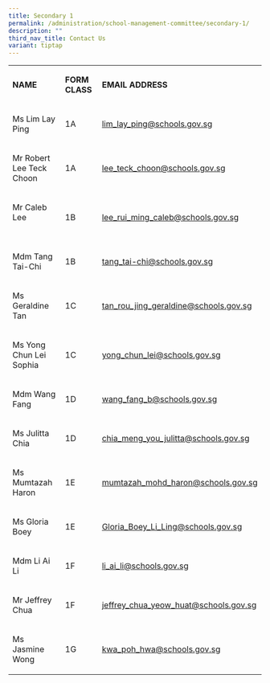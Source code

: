 ```yaml
---
title: Secondary 1
permalink: /administration/school-management-committee/secondary-1/
description: ""
third_nav_title: Contact Us
variant: tiptap
---
```

<table style="minWidth: 75px">
<colgroup>
<col>
<col>
<col>
</colgroup>
<tbody>
<tr>
<td rowspan="1" colspan="1">
<p><strong>NAME</strong>
</p>
</td>
<td rowspan="1" colspan="1">
<p><strong>FORM CLASS</strong>
</p>
</td>
<td rowspan="1" colspan="1">
<p><strong>EMAIL ADDRESS</strong>
</p>
</td>
</tr>
<tr>
<td rowspan="1" colspan="1">
<p>Ms Lim Lay Ping</p>
</td>
<td rowspan="1" colspan="1">
<p>1A</p>
</td>
<td rowspan="1" colspan="1">
<p><a href="mailto:lim_lay_ping@schools.gov.sg" rel="noopener noreferrer nofollow" target="_blank">lim_lay_ping@schools.gov.sg</a>
</p>
</td>
</tr>
<tr>
<td rowspan="1" colspan="1">
<p>Mr Robert Lee Teck Choon</p>
</td>
<td rowspan="1" colspan="1">
<p>1A</p>
</td>
<td rowspan="1" colspan="1">
<p><a href="mailto:lee_teck_choon@schools.gov.sg" rel="noopener noreferrer nofollow" target="_blank">lee_teck_choon@schools.gov.sg</a>
</p>
</td>
</tr>
<tr>
<td rowspan="1" colspan="1">
<p>Mr Caleb Lee&nbsp;&nbsp; &nbsp;&nbsp;&nbsp; &nbsp;&nbsp;&nbsp; &nbsp;&nbsp;&nbsp;
&nbsp;</p>
</td>
<td rowspan="1" colspan="1">
<p>1B</p>
</td>
<td rowspan="1" colspan="1">
<p><a href="mailto:lee_rui_ming_caleb@schools.gov.sg" rel="noopener noreferrer nofollow" target="_blank">lee_rui_ming_caleb@schools.gov.sg</a>
</p>
</td>
</tr>
<tr>
<td rowspan="1" colspan="1">
<p>Mdm Tang Tai-Chi&nbsp; &nbsp;&nbsp;&nbsp; &nbsp;</p>
</td>
<td rowspan="1" colspan="1">
<p>1B</p>
</td>
<td rowspan="1" colspan="1">
<p><a href="mailto:tang_tai-chi@schools.gov.sg" rel="noopener noreferrer nofollow" target="_blank">tang_tai-chi@schools.gov.sg</a>
</p>
</td>
</tr>
<tr>
<td rowspan="1" colspan="1">
<p>Ms Geraldine Tan</p>
</td>
<td rowspan="1" colspan="1">
<p>1C</p>
</td>
<td rowspan="1" colspan="1">
<p><a href="mailto:tan_rou_jing_geraldine@schools.gov.sg" rel="noopener noreferrer nofollow" target="_blank">tan_rou_jing_geraldine@schools.gov.sg</a>
</p>
</td>
</tr>
<tr>
<td rowspan="1" colspan="1">
<p>Ms Yong Chun Lei Sophia</p>
</td>
<td rowspan="1" colspan="1">
<p>1C</p>
</td>
<td rowspan="1" colspan="1">
<p><a href="mailto:Yong_Chun_Lei@schools.gov.sg" rel="noopener noreferrer nofollow" target="_blank">yong_chun_lei@schools.gov.sg</a>
</p>
</td>
</tr>
<tr>
<td rowspan="1" colspan="1">
<p>Mdm Wang Fang</p>
</td>
<td rowspan="1" colspan="1">
<p>1D</p>
</td>
<td rowspan="1" colspan="1">
<p><a href="mailto:wang_fang_b@schools.gov.sg" rel="noopener noreferrer nofollow" target="_blank">wang_fang_b@schools.gov.sg</a>
</p>
</td>
</tr>
<tr>
<td rowspan="1" colspan="1">
<p>Ms Julitta Chia</p>
</td>
<td rowspan="1" colspan="1">
<p>1D</p>
</td>
<td rowspan="1" colspan="1">
<p><a href="mailto:chia_meng_you_julitta@schools.gov.sg" rel="noopener noreferrer nofollow" target="_blank">chia_meng_you_julitta@schools.gov.sg</a>
</p>
</td>
</tr>
<tr>
<td rowspan="1" colspan="1">
<p>Ms Mumtazah Haron</p>
</td>
<td rowspan="1" colspan="1">
<p>1E</p>
</td>
<td rowspan="1" colspan="1">
<p><a href="mailto:mumtazah_mohd_haron@schools.gov.sg" rel="noopener noreferrer nofollow" target="_blank">mumtazah_mohd_haron@schools.gov.sg</a>
</p>
</td>
</tr>
<tr>
<td rowspan="1" colspan="1">
<p>Ms Gloria Boey&nbsp;</p>
</td>
<td rowspan="1" colspan="1">
<p>1E</p>
</td>
<td rowspan="1" colspan="1">
<p><a href="mailto:Gloria_Boey_Li_Ling@schools.gov.sg" rel="noopener noreferrer nofollow" target="_blank">Gloria_Boey_Li_Ling@schools.gov.sg</a>
</p>
</td>
</tr>
<tr>
<td rowspan="1" colspan="1">
<p>Mdm Li Ai Li</p>
</td>
<td rowspan="1" colspan="1">
<p>1F</p>
</td>
<td rowspan="1" colspan="1">
<p><a href="mailto:li_ai_li@schools.gov.sg" rel="noopener noreferrer nofollow" target="_blank">li_ai_li@schools.gov.sg</a>
</p>
</td>
</tr>
<tr>
<td rowspan="1" colspan="1">
<p>Mr Jeffrey Chua</p>
</td>
<td rowspan="1" colspan="1">
<p>1F</p>
</td>
<td rowspan="1" colspan="1">
<p><a href="mailto:jeffrey_chua_yeow_huat@schools.gov.sg" rel="noopener noreferrer nofollow" target="_blank">jeffrey_chua_yeow_huat@schools.gov.sg</a>
</p>
</td>
</tr>
<tr>
<td rowspan="1" colspan="1">
<p>Ms Jasmine Wong</p>
</td>
<td rowspan="1" colspan="1">
<p>1G</p>
</td>
<td rowspan="1" colspan="1">
<p><a href="mailto:kwa_poh_hwa@schools.gov.sg" rel="noopener noreferrer nofollow" target="_blank">kwa_poh_hwa@schools.gov.sg</a>
</p>
</td>
</tr>
</tbody>
</table>
<p></p>
